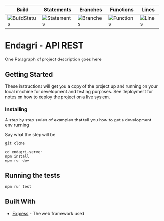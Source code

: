 | Build                         | Statements                                    | Branches                                  | Functions                                   | Lines                               |
| ----------------------------- | --------------------------------------------- | ----------------------------------------- | ------------------------------------------- | ----------------------------------- |
| ![BuildStatus](#buildstatus#) | ![Statements](https://img.shields.io/badge/Coverage-87.82%25-yellow.svg 'Make me better!') | ![Branches](https://img.shields.io/badge/Coverage-60.66%25-red.svg 'Make me better!') | ![Functions](https://img.shields.io/badge/Coverage-96.9%25-brightgreen.svg 'Make me better!') | ![Lines](https://img.shields.io/badge/Coverage-87.82%25-yellow.svg 'Make me better!') |

# Endagri - API REST

One Paragraph of project description goes here

## Getting Started

These instructions will get you a copy of the project up and running on your local machine for development and testing purposes. See deployment for notes on how to deploy the project on a live system.

### Installing

A step by step series of examples that tell you how to get a development env running

Say what the step will be

```
git clone
```

```
cd endagri-server
npm install
npm run dev
```

## Running the tests

```
npm run test
```

## Built With

- [Express](http://www.dropwizard.io/1.0.2/docs/) - The web framework used
